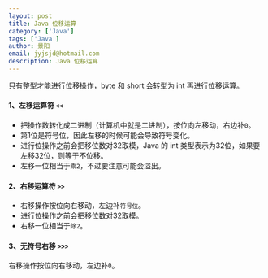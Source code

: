 ```yaml
---
layout: post
title: Java 位移运算
category: ['Java']
tags: ['Java']
author: 景阳
email: jyjsjd@hotmail.com
description: Java 位移运算
---
```


只有整型才能进行位移操作，byte 和 short 会转型为 int 再进行位移运算。

#### 1、左移运算符 `<<`
* 把操作数转化成二进制（计算机中就是二进制），按位向左移动，右边补`0`。
* 第1位是符号位，因此左移的时候可能会导致符号变化。
* 进行位操作之前会把移位数对32取模，Java 的 int 类型表示为32位，如果要左移32位，则等于不位移。
* 左移一位相当于`乘2`，不过要注意可能会溢出。

#### 2、右移运算符 `>>`
* 右移操作按位向右移动，左边补`符号位`。
* 进行位操作之前会把移位数对32取模。
* 右移一位相当于`除2`。


#### 3、无符号右移 `>>>`
右移操作按位向右移动，左边补`0`。

